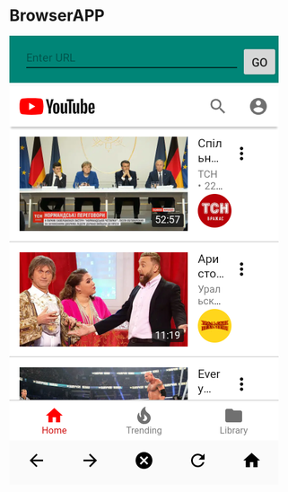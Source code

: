 # BrowserAPP

![browser](https://github.com/IsmayilOfficial/BrowserAPP/blob/master/Screenshot_1576023154.png)
